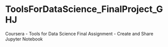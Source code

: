 # ToolsForDataScience_FinalProject_GHJ
Coursera - Tools for Data Science Final Assignment - Create and Share Jupyter Notebook
